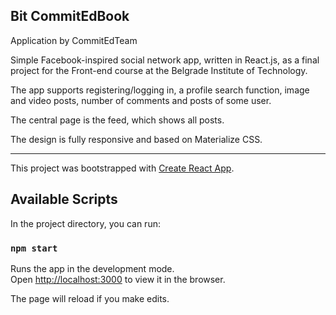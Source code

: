 ## Bit CommitEdBook

Application by CommitEdTeam

Simple Facebook-inspired social network app, written in React.js, as a final project for the Front-end course at the Belgrade Institute of Technology.

The app supports registering/logging in, a profile search function, image and video posts, number of comments and posts of some user.

The central page is the feed, which shows all posts.

The design is fully responsive and based on Materialize CSS.


------------------------------------------------------------------------------------------------------

This project was bootstrapped with [Create React App](https://github.com/facebook/create-react-app).

## Available Scripts

In the project directory, you can run:

### `npm start`

Runs the app in the development mode.<br>
Open [http://localhost:3000](http://localhost:3000) to view it in the browser.

The page will reload if you make edits.<br>
